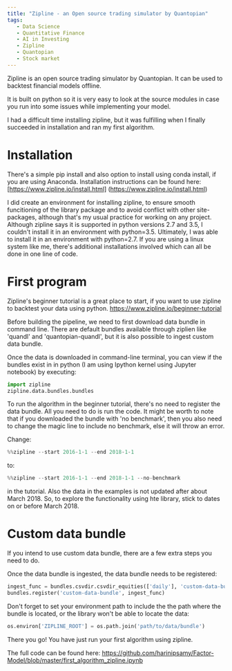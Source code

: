```yaml
---
title: "Zipline - an Open source trading simulator by Quantopian"
tags:
   - Data Science
   - Quantitative Finance
   - AI in Investing
   - Zipline
   - Quantopian
   - Stock market
---
```


Zipline is an open source trading simulator by Quantopian. It can be used to backtest financial models offline. 

It is built on python so it is very easy to look at the source modules in case you run into some issues while implementing your model. 
 
I had a difficult time installing zipline, but it was fulfilling when I finally succeeded in installation and ran my first algorithm. 

# Installation 

There's a simple pip install and also option to install using conda install, if you are using Anaconda. 
Installation instructions can be found here:
[https://www.zipline.io/install.html] (https://www.zipline.io/install.html)

I did create an environment for installing zipline, to ensure smooth funcitioning of the library package and to avoid conflict with other site-packages, although that's my usual practice for working on any project. Although zipline says it is supported in python versions 2.7 and 3.5, I couldn't install it in an environment with python=3.5. Ultimately, I was able to install it in an environment with python=2.7. If you are using a linux system like me, there's additional installations involved which can all be done in one line of code.

# First program

Zipline's beginner tutorial is a great place to start, if you want to use zipline to backtest your data using python.
https://www.zipline.io/beginner-tutorial

Before building the pipeline, we need to first download data bundle in command line. There are default bundles available through ziplien like 'quandl' and 'quantopian-quandl', but it is also possible to ingest custom data bundle. 

Once the data is downloaded in command-line terminal, you can view if the bundles exist in in python (I am using Ipython kernel using Jupyter notebook) by executing:

```python
import zipline
zipline.data.bundles.bundles
```

To run the algorithm in the beginner tutorial, there's no need to register the data bundle. All you need to do is run the code. It might be worth to note that if you downloaded the bundle with 'no benchmark', then you also need to change the magic line to include no benchmark, else it will throw an error.

Change: 
```python 
%%zipline --start 2016-1-1 --end 2018-1-1
```

to:

```python 
%%zipline --start 2016-1-1 --end 2018-1-1 --no-benchmark
```

in the tutorial. Also the data in the examples is not updated after about March 2018. So, to explore the functionality using hte library, stick to dates on or before March 2018. 

# Custom data bundle

If you intend to use custom data bundle, there are a few extra steps you need to do.

Once the data bundle is ingested, the data bundle needs to be registered:
```python
ingest_func = bundles.csvdir.csvdir_equities(['daily'], 'custom-data-bundle')
bundles.register('custom-data-bundle', ingest_func)
```
Don't forget to set your environment path to include the the path where the bundle is located, or the library won't be able to locate the data:

```python 
os.environ['ZIPLINE_ROOT'] = os.path.join('path/to/data/bundle')
```


There you go! You have just run your first algorithm using zipline. 

The full code can be found here: https://github.com/harinipsamy/Factor-Model/blob/master/first_algorithm_zipline.ipynb
